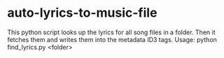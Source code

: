 # auto-lyrics-to-music-file
This python script looks up the lyrics for all song files in a folder. Then it fetches them and writes them into the metadata ID3 tags. Usage: python find_lyrics.py &lt;folder>
